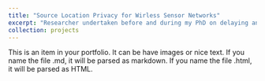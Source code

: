 ```yaml
---
title: "Source Location Privacy for Wirless Sensor Networks"
excerpt: "Researcher undertaken before and during my PhD on delaying an adversary discovering the location of a message source in a wireless sensor network."
collection: projects
---
```


This is an item in your portfolio. It can be have images or nice text. If you name the file .md, it will be parsed as markdown. If you name the file .html, it will be parsed as HTML. 
